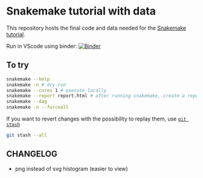 # Snakemake tutorial with data

This repository hosts the final code and data needed for the [Snakemake tutorial](https://snakemake.readthedocs.io/en/stable/tutorial/tutorial.html).


Run in VScode using binder:  [![Binder](https://mybinder.org/badge_logo.svg)](https://mybinder.org/v2/gh/enryH/snakemake-tutorial/snakemake-tutorial?urlpath=vscode/?folder=/home/jovyan/snakemake-tutorial-data)

## To try

```bash
snakemake --help
snakemake -n # dry-run
snakemake --cores 1 # execute locally
snakemake --report report.html # after running snakemake, create a report
snakemake --dag
snakemake -n --forceall
```




If you want to revert changes with the possibility to replay them, use 
[`git stash`](https://git-scm.com/book/en/v2/Git-Tools-Stashing-and-Cleaning)
```bash
git stash --all
```

## CHANGELOG

- png instead of svg histogram (easier to view)
